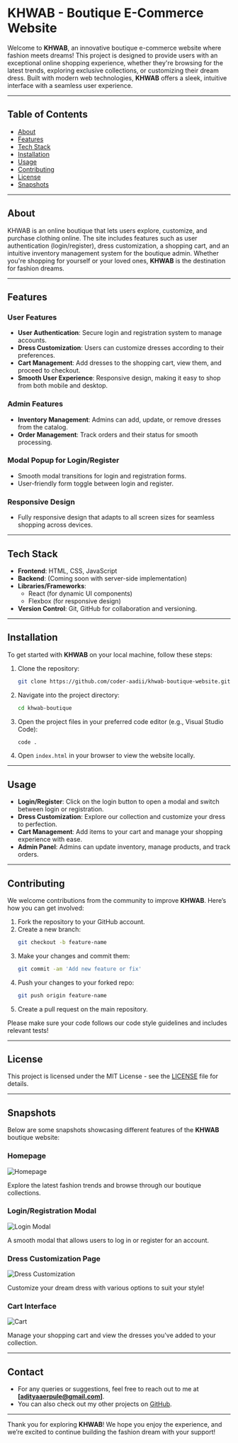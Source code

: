 
# **KHWAB - Boutique E-Commerce Website**

Welcome to **KHWAB**, an innovative boutique e-commerce website where fashion meets dreams! This project is designed to provide users with an exceptional online shopping experience, whether they're browsing for the latest trends, exploring exclusive collections, or customizing their dream dress. Built with modern web technologies, **KHWAB** offers a sleek, intuitive interface with a seamless user experience.

---

## **Table of Contents**

- [About](#about)
- [Features](#features)
- [Tech Stack](#tech-stack)
- [Installation](#installation)
- [Usage](#usage)
- [Contributing](#contributing)
- [License](#license)
- [Snapshots](#snapshots)

---

## **About**

KHWAB is an online boutique that lets users explore, customize, and purchase clothing online. The site includes features such as user authentication (login/register), dress customization, a shopping cart, and an intuitive inventory management system for the boutique admin. Whether you're shopping for yourself or your loved ones, **KHWAB** is the destination for fashion dreams.

---

## **Features**

### **User Features**
- **User Authentication**: Secure login and registration system to manage accounts.
- **Dress Customization**: Users can customize dresses according to their preferences.
- **Cart Management**: Add dresses to the shopping cart, view them, and proceed to checkout.
- **Smooth User Experience**: Responsive design, making it easy to shop from both mobile and desktop.

### **Admin Features**
- **Inventory Management**: Admins can add, update, or remove dresses from the catalog.
- **Order Management**: Track orders and their status for smooth processing.

### **Modal Popup for Login/Register**
- Smooth modal transitions for login and registration forms.
- User-friendly form toggle between login and register.

### **Responsive Design**
- Fully responsive design that adapts to all screen sizes for seamless shopping across devices.

---

## **Tech Stack**

- **Frontend**: HTML, CSS, JavaScript
- **Backend**: (Coming soon with server-side implementation)
- **Libraries/Frameworks**: 
  - React (for dynamic UI components)
  - Flexbox (for responsive design)
- **Version Control**: Git, GitHub for collaboration and versioning.

---

## **Installation**

To get started with **KHWAB** on your local machine, follow these steps:

1. Clone the repository:
    ```bash
    git clone https://github.com/coder-aadii/khwab-boutique-website.git
    ```

2. Navigate into the project directory:
    ```bash
    cd khwab-boutique
    ```

3. Open the project files in your preferred code editor (e.g., Visual Studio Code):
    ```bash
    code .
    ```

4. Open `index.html` in your browser to view the website locally.

---

## **Usage**

- **Login/Register**: Click on the login button to open a modal and switch between login or registration.
- **Dress Customization**: Explore our collection and customize your dress to perfection.
- **Cart Management**: Add items to your cart and manage your shopping experience with ease.
- **Admin Panel**: Admins can update inventory, manage products, and track orders.

---

## **Contributing**

We welcome contributions from the community to improve **KHWAB**. Here’s how you can get involved:

1. Fork the repository to your GitHub account.
2. Create a new branch:
    ```bash
    git checkout -b feature-name
    ```
3. Make your changes and commit them:
    ```bash
    git commit -am 'Add new feature or fix'
    ```
4. Push your changes to your forked repo:
    ```bash
    git push origin feature-name
    ```
5. Create a pull request on the main repository.

Please make sure your code follows our code style guidelines and includes relevant tests!

---

## **License**

This project is licensed under the MIT License - see the [LICENSE](LICENSE) file for details.

---

## **Snapshots**

Below are some snapshots showcasing different features of the **KHWAB** boutique website:

### **Homepage**

![Homepage](./assets/screenshot-homepage.png)

Explore the latest fashion trends and browse through our boutique collections.

### **Login/Registration Modal**

![Login Modal](./assets/screenshot-login-modal.png)

A smooth modal that allows users to log in or register for an account.

### **Dress Customization Page**

![Dress Customization](./assets/screenshot-dress-customization.png)

Customize your dream dress with various options to suit your style!

### **Cart Interface**

![Cart](./assets/screenshot-cart.png)

Manage your shopping cart and view the dresses you've added to your collection.

---

## **Contact**

- For any queries or suggestions, feel free to reach out to me at **[adityaaerpule@gmail.com]**.
- You can also check out my other projects on [GitHub](https://github.com/coder-aadii).

---

Thank you for exploring **KHWAB**! We hope you enjoy the experience, and we’re excited to continue building the fashion dream with your support!

